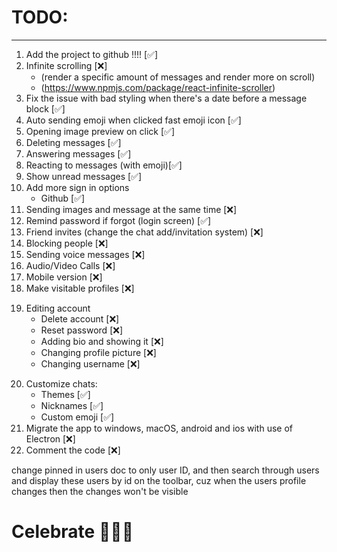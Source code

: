 # TODO:

<hr>

1. Add the project to github !!!! [✅]
2. Infinite scrolling [❌]
   - (render a specific amount of messages and render more on scroll)
   - (https://www.npmjs.com/package/react-infinite-scroller)
3. Fix the issue with bad styling when there's a date before a message block [✅]
4. Auto sending emoji when clicked fast emoji icon [✅]
5. Opening image preview on click [✅]
6. Deleting messages [✅]
7. Answering messages [✅]
8. Reacting to messages (with emoji)[✅]
9. Show unread messages [✅]
10. Add more sign in options
    - Github [✅]
11. Sending images and message at the same time [❌]
12. Remind password if forgot (login screen) [✅]
13. Friend invites (change the chat add/invitation system) [❌]
14. Blocking people [❌]
15. Sending voice messages [❌]
16. Audio/Video Calls [❌]
17. Mobile version [❌]
18. Make visitable profiles [❌]

<!-- !! ACCOUNT !! -->

19. Editing account
    - Delete account [❌]
    - Reset password [❌]
    - Adding bio and showing it [❌]
    - Changing profile picture [❌]
    - Changing username [❌]

<!-- !! ACCOUNT !! -->

20. Customize chats:
    - Themes [✅]
    - Nicknames [✅]
    - Custom emoji [✅]
21. Migrate the app to windows, macOS, android and ios with use of Electron [❌]
22. Comment the code [❌]

<!-- !! -->

change pinned in users doc to only user ID, and then search through users and display these users by id on the toolbar, cuz when the users profile changes then the changes won't be visible

<!-- !! -->

# Celebrate 🥳🥳🥳
